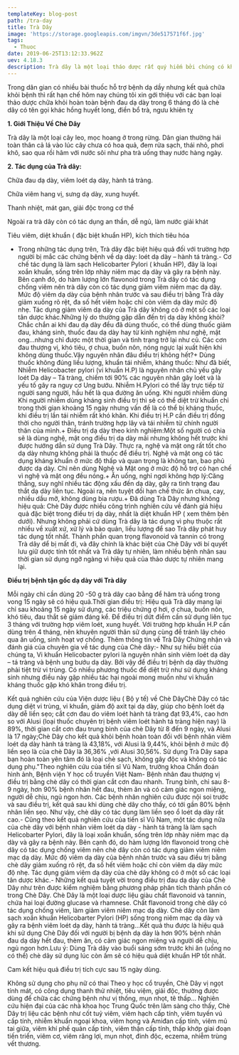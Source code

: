 ```yaml
---
templateKey: blog-post
path: /tra-day
title: Trà Dây
image: 'https://storage.googleapis.com/imgvn/3de517571f6f.jpg' 
tags:
  - Thuoc
date: 2019-06-25T13:12:33.962Z
uev: 4.18.3
description: Trà dây là một loại tháo dược rất quý hiếm bởi chúng có khả năng tiêu diệt 100% vi khuẩn HP để bảo vệ chúng ta khỏi bệnh dạ dầy.
---
```


Trong dân gian có nhiều bài thuốc hỗ trợ bệnh dạ dầy nhưng kết quả chữa khỏi bệnh thì rất hạn chế hôm nay chúng tôi xin gới thiệu với các bạn loại thảo dược chữa khỏi hoàn toàn bệnh đau dạ dày trong 6 tháng đó là chè dây có tên gọi khác hồng huyết long, điền bổ trà, ngưu khiên tỵ

**1. Giới Thiệu Về Chè Dây**

Trà dây là một loại cây leo, mọc hoang ở trong rừng. Dân gian thường hái toàn thân cả lá vào lúc cây chưa có hoa quả, đem rửa sạch, thái nhỏ, phơi khô, sao qua rồi hãm với nước sôi như pha trà uống thay nước hàng ngày.

**2. Tác dụng của Trà dây:**

Chữa đau dạ dày, viêm loét dạ dày, hành tá tràng.

Chữa viêm hang vị, sưng dạ dày, xung huyết.

Thanh nhiệt, mát gan, giải độc trong cơ thể

Ngoài ra trà dây còn có tác dụng an thần, dễ ngủ, làm nước giải khát

Tiêu viêm, diệt khuẩn ( đặc biệt khuẩn HP), kích thích tiêu hóa

- Trong những tác dụng trên, Trà dây đặc biệt hiệu quả đối với trường hợp người bị mắc các chứng bệnh về dạ dày: loét dạ dày – hành tá tràng.- Cơ chế tác dụng là làm sạch Helicobarter Pylori ( khuẩn HP), đây là loại xoắn khuẩn, sống trên lớp nhày niêm mạc dạ dày và gây ra bệnh này. Bên cạnh đó, do hàm lượng lớn flavonoid trong Trà dây có tác dụng chống viêm nên trà dây còn có tác dụng giảm viêm niêm mạc dạ dày. Mức độ viêm dạ dày của bệnh nhân trước và sau điều trị bằng Trà dây giảm xuống rõ rệt, đa số hết viêm hoặc chỉ còn viêm dạ dày mức độ nhẹ. Tác dụng giảm viêm dạ dày của Trà dây không có ở một số các loại tân dược khác.Những lý do thường gặp dẫn đến trị dạ dày không khỏi?Chắc chắn ai khi đau dạ dày đều đã dùng thuốc, có thể dùng thuốc giảm đau, kháng sinh, thuốc đau dạ dày hay từ kinh nghiệm như nghệ, mật ong...nhưng chỉ được một thời gian và tình trạng trở lại như củ. Các cơn đau thượng vị, khó tiêu, ợ chua, buồn nôn, nóng ngực lại xuất hiện khi không dùng thuốc.Vậy nguyên nhân đâu điều trị không hết?+ Dùng thuốc không đúng liều lượng, khuẩn tái nhiễm, kháng thuốc: Như đã biết, Nhiễm Helicobacter pylori (vi khuẩn H.P) là nguyên nhân chủ yếu gây loét Dạ dày – Tá tràng, chiếm tới 90% các nguyên nhân gây loét và là yếu tố gây ra nguy cơ Ung bướu. Nhiễm H.Pylori có thể lây trực tiếp từ người sang người, hầu hết là qua đường ăn uống. Khi người nhiễm dùng Khi người nhiễm dùng kháng sinh điều trị thì sẽ có thể diệt trừ khuẩn chỉ trong thời gian khoảng 15 ngày nhưng vấn đề là có thể bị kháng thuốc, khi điều trị lần tái nhiễm rất khó khăn. Khi điều trị H.P cần điều trị đồng thời cho người thân, tránh trường hợp lây và tái nhiễm từ chính người thân của mình.+ Điều trị dạ dày theo kinh nghiệm:Một số người có chia sẽ là dùng nghệ, mật ong điều trị dạ dày mãi nhưng không hết trước khi được hướng dẫn sử dụng Trà Dây. Thực ra, nghệ và mật ong rất tốt cho dạ dày nhưng không phải là thuốc để điều trị. Nghệ và mật ong có tác dụng kháng khuẩn ở mức độ thấp và quan trọng là không tan, bao phủ được dạ dày. Chỉ nên dùng Nghệ và Mật ong ở mức độ hỗ trợ có hạn chế vì nghệ và mật ong đều nóng.+ Ăn uống, nghỉ ngơi không hợp lý:Căng thẳng, suy nghĩ nhiều tác động xấu đến dạ dày, gây ra tình trạng đau thắt dạ dày liên tục. Ngoài ra, nên tuyệt đối hạn chế thức ăn chua, cay, nhiều dầu mỡ, không dùng bia rượu.+ Đã dùng Trà Dây nhưng không hiệu quả:
Chè Dây được nhiều công trình nghiên cứu về đánh giá hiệu quả đặc biệt trong điều trị dạ dày, nhất là diệt khuẩn HP ( xem thêm bên dưới). Nhưng không phải cứ dùng Trà dây là tác dụng vì phụ thuộc rất nhiều về xuất xứ, xử lý và bảo quản, liều lượng để sao Trà dây phát huy tác dụng tốt nhất. Thành phần quan trọng flavonoid và tannin có trong Trà dây dể bị mất đi, và đây chính là khác biệt của Chè Dây với bí quyết lưu giữ dược tính tốt nhất và Trà dây tự nhiên, làm nhiều bệnh nhân sau thời gian sử dụng ngỡ ngàng vì hiệu quả của thảo dược tự nhiên mang lại.

**Điều trị bệnh tận gốc dạ dày với Trà dây** 

Mỗi ngày chỉ cần dùng 20 -50 g trà dây cao bằng để hãm trà uống trong vong 15 ngày sẽ có hiệu quả.Thời gian điều trị: Hiệu quả Trà dây  mang lại chỉ sau khoảng 15 ngày sử dụng, các triệu chứng ợ hơi, ợ chua, buồn nôn, khó tiêu, đau thắt sẽ giảm đáng kể. Để điều trị dứt điểm cần sử dụng liên tục 3 tháng với trường hợp viêm loét, xung huyết. Với trường hợp khuẩn H.P cần dùng trên 4 tháng, nên khuyên người thân sử dụng cùng để tránh lây chéo qua ăn uống, sinh hoạt vợ chồng. Thêm thông tin về Trà Dây Chứng nhận và đánh giá của chuyên gia về tác dụng của Chè dây:- Như sự hiểu biết của chúng ta, Vi khuẩn Helicobacter pylori là nguyên nhân sinh viêm loét dạ dày – tá tràng và bệnh ung bướu dạ dày. Bởi vậy để điều trị bệnh dạ dày thường phải tiệt trừ vi trùng. Có nhiều phương thuốc để diệt trừ như sử dụng kháng sinh nhưng điều này gặp nhiều tác hại ngoài mong muốn như vi khuẩn kháng thuốc gặp khó khăn trong điều trị.

Kết quả nghiên cứu của Viện dược liệu ( Bộ y tế) về Chè DâyChè Dây có tác dụng diệt vi trùng, vi khuẩn, giảm độ axit tại dạ dày, giúp cho bệnh loét dạ dày dễ liền sẹo; cắt cơn đau do viêm loét hành tá tràng đạt 93,4%, cao hơn so với Alusi (loại thuốc chuyên trị bệnh viêm loét hành tá tràng hiện nay) là 89%, thời gian cắt cơn đau trung bình của chè Dây từ 8 đến 9 ngày, và Alusi là 17 ngày;Chè Dây cho kết quả khỏi bệnh hoàn toàn đối với bệnh nhân viêm loét dạ dày hành tá tràng là 43,18%, với Alusi là 9,44%, khỏi bệnh ở mức độ liền sẹo là của chè Dây là 36,36% ,với Alusi 30,56%. Sử dụng Trà Dây sapa bạn hoàn toàn yên tâm đó là loại chè sạch, không gây độc và không có tác dụng phụ."Theo nghiên cứu của tiến sĩ Vũ Nam, trưởng khoa Chẩn đoán hình ảnh,  Bệnh viện Y học cổ truyền Việt Nam- Bệnh nhân đau thượng vị điều trị  bằng chè dây có thời gian cắt cơn đau nhanh. Trung bình, chỉ sau 8-9  ngày, hơn 90% bệnh nhân hết đau, thèm ăn và có cảm giác ngon miệng,  người dễ chịu, ngủ ngon hơn. Các bệnh nhân nghiên cứu được nội soi trước  và sau điều trị, kết quả sau khi dùng chè dây cho thấy, có tới gần 80%  bệnh nhân liền sẹo. Như vậy, chè dây có tác dụng làm liền sẹo ổ loét dạ  dày rất cao.- Cũng theo kết quả nghiên cứu của tiến sĩ Vũ Nam, một tác dụng nữa của  chè dây với bệnh nhân viêm loét dạ dày - hành tá tràng là làm sạch  Helicobarter Pylori, đây là loại xoắn khuẩn, sống trên lớp nhày niêm mạc  dạ dày và gây ra bệnh này. Bên cạnh đó, do hàm lượng lớn flavonoid  trong chè dây có tác dụng chống viêm nên chè dây còn có tác dụng giảm  viêm niêm mạc dạ dày. Mức độ viêm dạ dày của bệnh nhân trước và sau điều  trị bằng chè dây giảm xuống rõ rệt, đa số hết viêm hoặc chỉ còn viêm dạ  dày mức độ nhẹ. Tác dụng giảm viêm dạ dày của chè dây không có ở một số  các loại tân dược khác.- Những kết quả tuyệt vời trong điều trị đau dạ dày của Chè Dây như trên được kiểm nghiệm bằng phương pháp phân tích thành phần có trong Chè Dây. Chè Dây là một loại dược liệu giàu chất flavonoid và tannin, chứa hai loại đường glucase và rhamnese. Chất flavonoid trong chè dây có tác dụng chống viêm, làm giảm viêm niêm mạc dạ dày. Chè dây còn làm sạch xoắn khuẩn Helicobarter Pylori (HP) sống trong niêm mạc dạ dày và gây ra bệnh viêm loét dạ dày, hành tá tràng…Kết quả thu được là hiệu quả khi sử dụng Chè Dây đối với người bị bệnh dạ dày là hơn 90% bệnh nhân đau dạ dày hết đau, thèm ăn, có cảm giác ngon miệng và người dễ chịu, ngủ ngon hơn.Lưu ý: Dùng Trà dây vào buổi sáng sớm trước khi ăn (uống no có thể) chè dây sử dụng lúc còn ấm sẽ có hiệu quả diệt khuẩn HP tốt nhất.

Cam kết hiệu quả điều trị tích cực sau 15 ngày dùng.

Không sử dụng cho phụ nữ có thai Theo y học cổ truyền, Chè Dây vị ngọt tính mát, có công dụng thanh thử nhiệt, tiêu việm, giải độc, thường được dùng để chữa các chứng bệnh như vị thống, mụn nhọt, tê thấp… Nghiên cứu hiện đại của các nhà khoa học Trung Quốc trên lâm sàng cho thấy, Chè Dây trị liệu các bệnh như cốt tuỷ viêm, viêm hạch cấp tính, viêm tuyến vú cấp tính, nhiễm khuẩn ngoại khoa, viêm họng và Amiđan cấp tính, viêm mủ tai giữa, viêm khí phế quản cấp tính, viêm thận cấp tính, thấp khớp giai đoạn tiến triển, viêm cơ, viêm răng lợi, mụn nhọt, đinh độc, eczema, nhiễm trùng vết thương.